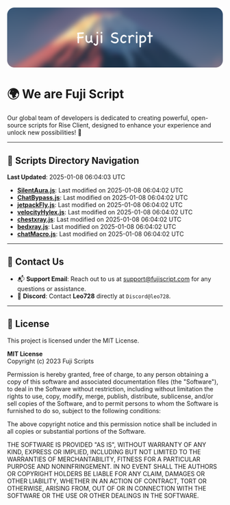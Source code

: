 ![Banner](.github/b.webp)

# 🌍 **We are Fuji Script**

Our global team of developers is dedicated to creating powerful, open-source scripts for Rise Client, designed to enhance your experience and unlock new possibilities! 🌟

---
<!-- SCRIPTS_NAVIGATION_START -->
## 📂 **Scripts Directory Navigation**

**Last Updated**: 2025-01-08 06:04:03 UTC

- **[SilentAura.js](scripts/SilentAura.js)**: Last modified on 2025-01-08 06:04:02 UTC
- **[ChatBypass.js](scripts/ChatBypass.js)**: Last modified on 2025-01-08 06:04:02 UTC
- **[jetpackFly.js](scripts/jetpackFly.js)**: Last modified on 2025-01-08 06:04:02 UTC
- **[velocityHylex.js](scripts/velocityHylex.js)**: Last modified on 2025-01-08 06:04:02 UTC
- **[chestxray.js](scripts/chestxray.js)**: Last modified on 2025-01-08 06:04:02 UTC
- **[bedxray.js](scripts/bedxray.js)**: Last modified on 2025-01-08 06:04:02 UTC
- **[chatMacro.js](scripts/chatMacro.js)**: Last modified on 2025-01-08 06:04:02 UTC

<!-- SCRIPTS_NAVIGATION_END -->

---

## 💬 **Contact Us**  
- 📬 **Support Email**: Reach out to us at [support@fujiscript.com](mailto:support@fujiscript.com) for any questions or assistance.  
- 💬 **Discord**: Contact **Leo728** directly at `Discord@leo728`.

---

## 📜 **License**

This project is licensed under the MIT License.  

**MIT License**  
Copyright (c) 2023 Fuji Scripts  

Permission is hereby granted, free of charge, to any person obtaining a copy of this software and associated documentation files (the "Software"), to deal in the Software without restriction, including without limitation the rights to use, copy, modify, merge, publish, distribute, sublicense, and/or sell copies of the Software, and to permit persons to whom the Software is furnished to do so, subject to the following conditions:  

The above copyright notice and this permission notice shall be included in all copies or substantial portions of the Software.  

THE SOFTWARE IS PROVIDED "AS IS", WITHOUT WARRANTY OF ANY KIND, EXPRESS OR IMPLIED, INCLUDING BUT NOT LIMITED TO THE WARRANTIES OF MERCHANTABILITY, FITNESS FOR A PARTICULAR PURPOSE AND NONINFRINGEMENT. IN NO EVENT SHALL THE AUTHORS OR COPYRIGHT HOLDERS BE LIABLE FOR ANY CLAIM, DAMAGES OR OTHER LIABILITY, WHETHER IN AN ACTION OF CONTRACT, TORT OR OTHERWISE, ARISING FROM, OUT OF OR IN CONNECTION WITH THE SOFTWARE OR THE USE OR OTHER DEALINGS IN THE SOFTWARE.  
